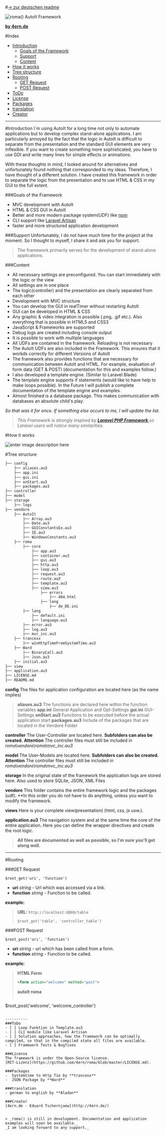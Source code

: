 #[-> zur deutschen readme](https://github.com/4ern/roma/edit/master/README.md)


![roma() AutoIt Framework](http://4ern.de/4ern/wp-content/uploads/2016/11/roma_logo.png)

**[by 4ern.de](http://www.4ern.de)**


#Index

- [Introduction](#introduction)
    - [Goals of the Framework](#goals-of-the-framework)
    - [Support](#support)
    - [Content](#content)
- [How it works](#how-it-works)
- [Tree structure](#tree-structure)
- [Rooting](#routing)
    - [GET Request](#get-request)
    - [POST Request](#post-request)
- [ToDo](#todo)
- [License](#license)
- [Packages](#packages)
- [translation](#translation)
- [Creator](#creator)

---

#Introduction
I´m using AutoIt for a long time not only to automate applications but to develop complex stand-alone applications. I am particularly annoyed
by the fact that the logic in AutoIt is difficult to separate from the presentation and the standard GUI elements are very inflexible. If you 
want to create something more sophisticated, you have to use GDI and write many lines for simple effects or animations.

With these thoughts in mind, I looked around for alternatives and unfortunately found nothing that corresponded to my ideas. Therefore, I have thought of a
different solution. I have created this framework in order to separate the logic from the presentation and to use HTML & CSS in my GUI to the full extent.

###Goals of the Framework

- MVC development with AutoIt
- HTML & CSS GUI in AutoIt
- Better and more modern package system(UDF) like [npm](https://www.npmjs.com/)
- CLI support like [Laravel Artisan](https://laravel.com/docs/5.0/artisan)
- faster and more structured application development

###Support
Unfortunately, I do not have much time for the project at the moment. So I thought to myself, I share it and ask you for support.

> The framework primarily serves for the development of stand-alone applications.

###Content

- All necessary settings are preconfigured. You can start immediately with the logic or the view
- All settings are in one place
- The logic(controller) and the presentation are clearly separated from each other
- Development with MVC structure
- You can develop the GUI in realTimer without restarting AutoIt
- GUI can be developed in HTML & CSS
- Any graphic & video integration is possible (.png, .gif etc.). Also everything that is possible in HTML5 and CSS3
- JavaScript & Frameworks are supported
- Debug logs are created including console output
- It is possible to work with multiple languages
- All UDFs are contained in the framework. Reloading is not necessary
- The AutoIt UDFs are also included in the Framework. This ensures that it workds correctly for different Versions of AutoIt
- The framework also provides functions that are necessary for communication between AutoIt and HTML. For example, evaluation of form data (GET & POST) (documentation for this and examples follow.)
- I also developed a template engine. (Similar to Laravel Blade)
- The template engine supports if statements (would like to have help to make loops possible). In the Future I will publish a complete documentation of the template engine and examples.
- Almost finished is a database package. This makes communication with databases an absolute child's play.

*So that was it for once. If something else occurs to me, I will update the list.*

> *This Framework is strongly inspired by [**Laravel _PHP_ Framework** ](https://laravel.com/) so Laravel users will notice many similarities.*

#How it works

![enter image description here](http://4ern.de/4ern/wp-content/uploads/2016/11/Zeichnung1.jpg)


#Tree structure

```html
├── config
    ├── aliases.au3
    ├── app.ini
    ├── gui.ini
    ├── onStart.au3
    ├── packages.au3
├── controller
├── model
├── storage
    ├── logs
├── vendore
    ├── AutoIt
        ├── Array.au3
        ├── Date.au3
        ├── GUIConstantsEx.au3
        ├── IE.au3
        ├── WindowsConstants.au3
    ├── roma
        ├── core
            ├── app.au3
            ├── container.au3
            ├── gui.au3
            ├── http.au3
            ├── loop.au3
            ├── request.au3
            ├── route.au3
            ├── template.au3
            ├── view.au3
                ├── errors
                    ├── 404.html
                ├── lang
                    ├── de_DE.ini
        ├── lang
            ├── default.ini
            ├── language.au3
        ├── error.au3
        ├── log.au3
        ├── mvc_inc.au3
    ├── trancexx
        ├── winHttpTimeFromSystemTime.au3
    ├── Ward
        ├── BinaryCall.au3
        ├── Json.au3
    ├── initial.au3
├── view
├── application.au3
├── LICENSE.md
├── README.md
```

 **config**
The files for application configuration are located here (as the name implies)
> **aliases.au3** 
The functions are declared here within the function variables
**app.ini** 
General Application and Opt-Settings
**gui.ini** 
GUI-Settings
**onStart.au3**
Functions to be executed before the actual application start
**packages.au3**
Include of the packages that are located in the Vendore Folder

**controller**
The User-Controller are located here. __Subfolders can also be created.__
**Attention** The controller files must still be included in *roma\vendore\roma\mvc_inc.au3*

**model**
The User-Models are located here. __Subfolders can also be created.__
**Attention** The controller files must still be included in *roma\vendore\roma\mvc_inc.au3*

**storage**
In the original state of the framework the application logs are stored here. Also used to store SQLite, JSON, XML Files 

**vendore**
This folder contains the entire framework logic and the packages (udf).
**In this order you do not have to do anything, unless you want to modify the framework.

**views**
Here is your complete view(presentation) (html, css, js usw.).

**application.au3**
The navigation system and at the same time the core of the entire application.
Here you can define the wrapper directives and create the root logic.

>**All files are documented as well as possible, so I'm sure you'll get along well.**


----------


#Routing

###GET Request
```autoit
$root_get('uri', 'function')
```

- **uri** *string* -  Url which was accessed via a link.
- **function** *string* - Function to be called.

**example:** 

>**URL:** `http://localhost:8080/table`
>```autoit
>$root_get('table', 'controller_table')
>```

###POST Request
```autoit
$root_post('uri', 'function')
```
- **uri** *string* -  url which has been called from a form.
- **function** *string* - Function to be called.

**example:** 

> **HTML Form**
> ```html
><form action="welcome" method="post">
>```
> **autoIt roma**
> ```autoit
$root_post('welcome', 'welcome_controller')
```

----------
###ToDo
- [ ] Loop Funktion in Template.au3
- [ ] CLI module like Laravel Artisan
- [ ] Solution approaches, how the framework can be optimally compiled, so that in the compiled state all files are available.
- [ ] Framework Tests & Bugfixes

###License
The framework is under the Open-Source license.
[MIT-Lizenz](https://github.com/4ern/roma/blob/master/LICENSE.md).

###Packages
-  Systemtime to Http Tie by **trancexx**
-  JSON Package by **Ward**

###translation
- german to english by **Aladan**

###Creator
[4ern.de - Eduard Tschernjaew](http://4ern.de/)


> _roma() is still in development. Documentation and application examples will soon be available._
_I am looking forward to any support._
